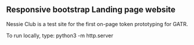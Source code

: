 ##  Responsive  bootstrap Landing page website 

Nessie Club is a test site for the first on-page token prototyping for GATR.

To run locally, type: python3 -m http.server